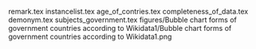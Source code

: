 remark.tex
instancelist.tex
age_of_contries.tex
completeness_of_data.tex
demonym.tex
subjects_government.tex
figures/Bubble chart forms of government countries according to Wikidata1/Bubble chart forms of government countries according to Wikidata1.png
